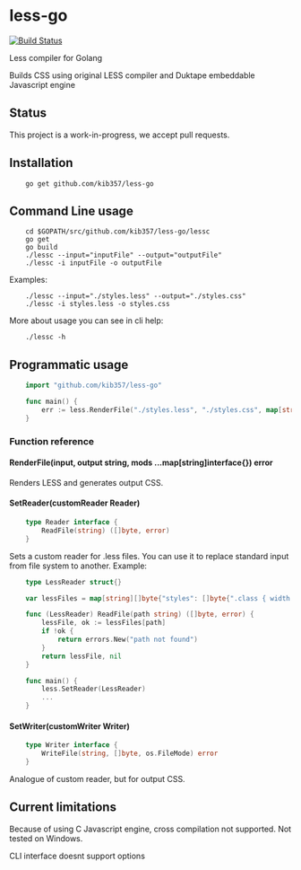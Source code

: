 # less-go

[![Build Status](https://secure.travis-ci.org/kib357/less-go.png?branch=master)](http://travis-ci.org/kib357/less-go)

Less compiler for Golang

Builds CSS using original LESS compiler and Duktape embeddable Javascript engine

## Status

This project is a work-in-progress, we accept pull requests.

## Installation

```
    go get github.com/kib357/less-go
```

## Command Line usage

```
    cd $GOPATH/src/github.com/kib357/less-go/lessc
    go get
    go build
    ./lessc --input="inputFile" --output="outputFile"
    ./lessc -i inputFile -o outputFile
```

Examples:

```
    ./lessc --input="./styles.less" --output="./styles.css"
    ./lessc -i styles.less -o styles.css
```

More about usage you can see in cli help:

```
    ./lessc -h
```

## Programmatic usage

```go
    import "github.com/kib357/less-go"

    func main() {
        err := less.RenderFile("./styles.less", "./styles.css", map[string]interface{}{"compress": true})
    }
```

### Function reference

#### RenderFile(input, output string, mods ...map[string]interface{}) error

Renders LESS and generates output CSS.

#### SetReader(customReader Reader)

```go
    type Reader interface {
	    ReadFile(string) ([]byte, error)
    }
```

Sets a custom reader for .less files. You can use it to replace standard input from file system to another. Example:

```go
    type LessReader struct{}

    var lessFiles = map[string][]byte{"styles": []byte{".class { width: (1 + 1) }"}}

    func (LessReader) ReadFile(path string) ([]byte, error) {
	    lessFile, ok := lessFiles[path]
        if !ok {
            return errors.New("path not found")
        }
        return lessFile, nil
    }

    func main() {
        less.SetReader(LessReader)
        ...
    }

```

#### SetWriter(customWriter Writer)

```go
    type Writer interface {
	    WriteFile(string, []byte, os.FileMode) error
    }
```

Analogue of custom reader, but for output CSS.

## Current limitations

Because of using C Javascript engine, cross compilation not supported. Not tested on Windows.

CLI interface doesnt support options
